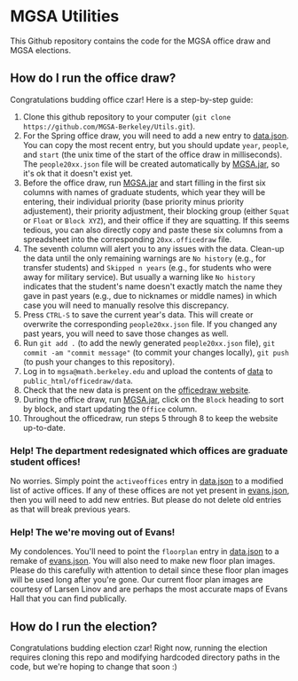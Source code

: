 # MGSA Utilities
This Github repository contains the code for the MGSA office draw and MGSA elections.
## How do I run the office draw?
Congratulations budding office czar! Here is a step-by-step guide:
1. Clone this github repository to your computer (`git clone https://github.com/MGSA-Berkeley/Utils.git`).
2. For the Spring office draw, you will need to add a new entry to [data.json](officedraw/data/data.json). You can copy the most recent entry, but you should update `year`, `people`, and `start` (the unix time of the start of the office draw in milliseconds). The `people20xx.json` file will be created automatically by [MGSA.jar](MGSA.jar), so it's ok that it doesn't exist yet.
3. Before the office draw, run [MGSA.jar](MGSA.jar) and start filling in the first six columns with names of graduate students, which year they will be entering, their individual priority (base priority minus priority adjustement), their priority adjustment, their blocking group (either `Squat` or `Float` or `Block XYZ`), and their office if they are squatting. If this seems tedious, you can also directly copy and paste these six columns from a spreadsheet into the corresponding `20xx.officedraw` file.
4. The seventh column will alert you to any issues with the data. Clean-up the data until the only remaining warnings are `No history` (e.g., for transfer students) and `Skipped n years` (e.g., for students who were away for military service). But usually a warning like `No history` indicates that the student's name doesn't exactly match the name they gave in past years (e.g., due to nicknames or middle names) in which case you will need to manually resolve this discrepancy.
5. Press `CTRL-S` to save the current year's data. This will create or overwrite the corresponding `people20xx.json` file. If you changed any past years, you will need to save those changes as well.
6. Run `git add .` (to add the newly generated `people20xx.json` file), `git commit -am "commit message"` (to commit your changes locally), `git push` (to push your changes to this repository).
7. Log in to `mgsa@math.berkeley.edu` and upload the contents of [data](officedraw/data) to `public_html/officedraw/data`.
8. Check that the new data is present on the [officedraw website](https://math.berkeley.edu/~mgsa/officedraw/main.html).
9. During the office draw, run [MGSA.jar](MGSA.jar), click on the `Block` heading to sort by block, and start updating the `Office` column.
10. Throughout the officedraw, run steps 5 through 8 to keep the website up-to-date.
### Help! The department redesignated which offices are graduate student offices!
No worries. Simply point the `activeoffices` entry in [data.json](officedraw/data/data.json) to a modified list of active offices. If any of these offices are not yet present in [evans.json](officedraw/data/evans.json), then you will need to add new entries. But please do not delete old entries as that will break previous years.
### Help! The we're moving out of Evans!
My condolences. You'll need to point the `floorplan` entry in [data.json](officedraw/data/data.json) to a remake of [evans.json](officedraw/data/evans.json). You will also need to make new floor plan images. Please do this carefully with attention to detail since these floor plan images will be used long after you're gone. Our current floor plan images are courtesy of Larsen Linov and are perhaps the most accurate maps of Evans Hall that you can find publically.
## How do I run the election?
Congratulations budding election czar! Right now, running the election requires cloning this repo and modifying hardcoded directory paths in the code, but we're hoping to change that soon :)
